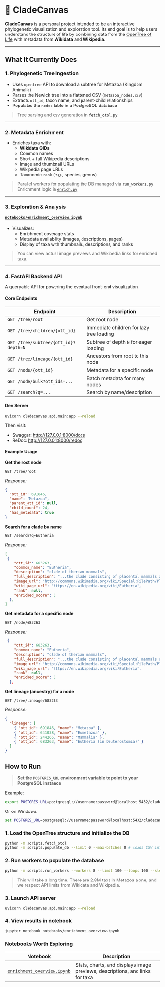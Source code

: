 # 🧬 CladeCanvas

**CladeCanvas** is a personal project intended to be an interactive phylogenetic visualization and exploration tool. Its end goal is to help users understand the structure of life by combining data from the [OpenTree of Life](https://github.com/OpenTreeOfLife/germinator/wiki/Open-Tree-of-Life-Web-APIs) with metadata from **Wikidata** and **Wikipedia**.

---

##  What It Currently Does

### 1. **Phylogenetic Tree Ingestion**
- Uses `opentree` API to download a subtree for Metazoa (Kingdom Animalia)
- Parses the Newick tree into a flattened CSV (`metazoa_nodes.csv`)
- Extracts `ott_id`, taxon name, and parent-child relationships
- Populates the `nodes` table in a PostgreSQL database

> Tree parsing and csv generation in [`fetch_otol.py`](cladecanvas/fetch_otol.py)

---

### 2. **Metadata Enrichment**
- Enriches taxa with:
  - **Wikidata QIDs**
  - Common names
  - Short + full Wikipedia descriptions
  - Image and thumbnail URLs
  - Wikipedia page URLs
  - Taxonomic `rank` (e.g., species, genus)

>  Parallel workers for populating the DB managed via [`run_workers.py`](scripts/run_workers.py)  
>  Enrichment logic in [`enrich.py`](cladecanvas/enrich.py)

---

### 3. **Exploration & Analysis**

#### [`notebooks/enrichment_overview.ipynb`](notebooks/enrichment_overview.ipynb)
- Visualizes:
  - Enrichment coverage stats
  - Metadata availability (images, descriptions, pages)
  - Display of taxa with thumbnails, descriptions, and ranks

> You can view actual image previews and Wikipedia links for enriched taxa.

---

### 4. **FastAPI Backend API**

A queryable API for powering the eventual front-end visualization.

#### Core Endpoints
| Endpoint | Description |
|----------|-------------|
| `GET /tree/root` | Get root node |
| `GET /tree/children/{ott_id}` | Immediate children for lazy tree loading |
| `GET /tree/subtree/{ott_id}?depth=N` | Subtree of depth `N` for eager loading |
| `GET /tree/lineage/{ott_id}` | Ancestors from root to this node |
| `GET /node/{ott_id}` | Metadata for a specific node |
| `GET /node/bulk?ott_ids=...` | Batch metadata for many nodes |
| `GET /search?q=...` | Search by name/description |

#### Dev Server
```bash
uvicorn cladecanvas.api.main:app --reload
```
Then visit:
- Swagger: http://127.0.0.1:8000/docs
- ReDoc:   http://127.0.0.1:8000/redoc

#### Example Usage

**Get the root node**
```http
GET /tree/root
```
_Response:_
```json
{
  "ott_id": 691846,
  "name": "Metazoa",
  "parent_ott_id": null,
  "child_count": 24,
  "has_metadata": true
}
```

**Search for a clade by name**
```http
GET /search?q=Eutheria
```
_Response:_
```json
[
 {
    "ott_id": 683263,
    "common_name": "Eutheria",
    "description": "clade of therian mammals",
    "full_description": "...the clade consisting of placental mammals and all therian mammals that are more closely related to placentals than to marsupials.... </p>",
    "image_url": "http://commons.wikimedia.org/wiki/Special:FilePath/Placentalia.jpg",
    "wiki_page_url": "https://en.wikipedia.org/wiki/Eutheria",
    "rank": null,
    "enriched_score": 1
  },
]
```

**Get metadata for a specific node**
```http
GET /node/683263
```
_Response:_
```json
 {
    "ott_id": 683263,
    "common_name": "Eutheria",
    "description": "clade of therian mammals",
    "full_description": "...the clade consisting of placental mammals and all therian mammals that are more closely related to placentals than to marsupials.... </p>",
    "image_url": "http://commons.wikimedia.org/wiki/Special:FilePath/Placentalia.jpg",
    "wiki_page_url": "https://en.wikipedia.org/wiki/Eutheria",
    "rank": null,
    "enriched_score": 1
  },
```

**Get lineage (ancestry) for a node**
```http
GET /tree/lineage/683263
```
_Response:_
```json
{
  "lineage": [
    { "ott_id": 691846, "name": "Metazoa" },
    { "ott_id": 641038, "name": "Eumetazoa" },
    { "ott_id": 244265, "name": "Mammalia" },
    { "ott_id": 683263, "name": "Eutheria (in Deuterostomia)" }
  ]
}
```


## How to Run

> **Set the `POSTGRES_URL` environment variable to point to your PostgreSQL instance**

Example:
```bash
export POSTGRES_URL=postgresql://username:password@localhost:5432/cladecanvas
```
Or on Windows:
```cmd
set POSTGRES_URL=postgresql://username:password@localhost:5432/cladecanvas
```

### 1. Load the OpenTree structure and initialize the DB
```bash
python -m scripts.fetch_otol
python -m scripts.populate_db --limit 0 --max-batches 0 # loads CSV into PostgreSQL
```

### 2. Run workers to populate the database
```bash
python -m scripts.run_workers --workers 8 --limit 100 --loops 100 --sleep 2
```

> This will take a long time. There are 2.8M taxa in Metazoa alone, and we respect API limits from Wikidata and Wikipedia.

### 3. Launch API server
```bash
uvicorn cladecanvas.api.main:app --reload
```

### 4. View results in notebook
```bash
jupyter notebook notebooks/enrichment_overview.ipynb
```

### Notebooks Worth Exploring

| Notebook                                                             | Description                                 |
| -------------------------------------------------------------------- | ------------------------------------------- |
| [`enrichment_overview.ipynb`](notebooks/enrichment_overview.ipynb)   | Stats, charts, and displays image previews, descriptions, and links for taxa |

